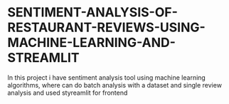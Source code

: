# SENTIMENT-ANALYSIS-OF-RESTAURANT-REVIEWS-USING-MACHINE-LEARNING-AND-STREAMLIT
In this project i have sentiment analysis tool using machine learning algorithms, where can do batch analysis with a dataset and single review analysis and used styreamlit for frontend
